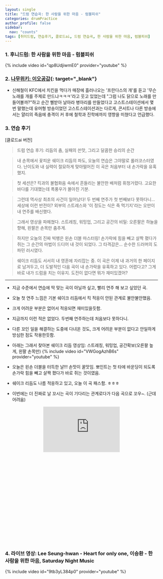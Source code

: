 ```yaml
---
layout: single
title: "드럼 연습곡: 한 사람을 위한 마음 - 럼블피쉬"
categories: drumPractice
author_profile: false
sidebar:
  nav: "counts"
tags: [취미드럼, 연습후기, 클로드ai, 드럼 연습곡, 한 사람을 위한 마음, 럼블피쉬]
---
```


### 1. 후니드럼: 한 사람을 위한 마음 - 럼블피쉬

{% include video id="qp8UdjiwmE0" provider="youtube" %}


### 2. [나무위키: 이오공감](https://namu.wiki/w/%EC%9D%B4%EC%98%A4%EA%B3%B5%EA%B0%90){: target="_blank"}
 
 - 신해철이 KFC에서 치킨을 먹다가 매장에 흘러나오는 '프란다스의 개'를 듣고 '무슨 노래를 개를 주제로 만드냐ㅋㅋㅋ'라고 웃고 있었는데 "그럼 나도 닭으로 노래를 만들어볼까?"하고 순간 삘받아 날아라 병아리를 만들었다고 고스트스테이션에서 몇 번 말했는데 유머형 방송이었던 고스트스테이션과는 다르게, 콘서트나 다른 방송에서는 얄리의 죽음에 충격이 커 후에 철학과 진학에까지 영향을 미쳤다고 언급했다.

### 3. 연습 후기

[클로드ai 버전]
>드럼 연습 후기: 리듬의 춤, 실패의 쓴맛, 그리고 달콤한 승리의 순간

>내 손목에서 꽃피운 쉐이크 리듬의 파도, 오늘의 연습은 그야말로 롤러코스터였다. 난이도와 내 실력이 절묘하게 맞아떨어진 이 곡은 처음부터 내 손가락을 유혹했지.

>첫 세션은? 킥과의 불협화음 속에서 흔들리는 불안한 배처럼 휘청거렸다. 고요한 바다를 기대했는데 폭풍우가 몰아친 기분.

>그런데 역사상 최초의 사건이 일어났다! 두 번째 연주가 첫 번째보다 못하다니... 세상에 이런 반전이? 외부의 스트레스와 '이 정도는 식은 죽 먹기지'라는 오만이 내 연주를 배신했다.

>그래서 영상을 파헤쳤다. 스트레칭, 워밍업, 그리고 공간의 비밀: 오른팔은 하늘을 향해, 왼팔은 손목만 춤추게.

>하지만 오늘의 진짜 빅뱅은 왼손 더블 마스터링! 손가락에 힘을 빼고 살짝 폈다가 쥐는 그 순간의 마법이 드디어 내 것이 되었다. 그 타격감은... 순수한 드러머의 도파민 러시였다.

>쉐이크 리듬도 서서히 내 영혼에 자리잡는 중. 이 곡은 이제 내 과거의 한 페이지로 남겨두고, 더 도발적인 다음 곡이 내 손가락을 유혹하고 있다. 어렵다고? 그게 바로 내가 드럼을 치는 이유지. 도전이 없다면 뭐가 재미있겠어?

----

- 지금 수준에서 연습에 딱 맞는 곡이 아닐까 싶고, 빨리 연주 해 보고 싶었던 곡.
- 오늘 첫 연주 느낌은 기본 쉐이크 리듬에서 킥 적응이 안된 관계로 불안불안했음.
- 크게 어려운 부분은 없어서 적응되면 재미있을듯함.

- 지금까지 이런 적은 없었다. 두번째 연주하는데 처음보다 못하다니.
- 다른 꼬인 일을 해결하는 도중에 다녀온 것도, 크게 어려운 부분이 없다고 안일하게 방심한 점도 작용한듯함.
- 아래는 그래서 찾아본 쉐이크 리듬 영상임: 스트레칭, 워밍업, 공간확보(오른팔 높게, 왼팔 손목만)
{% include video id="VWGogAzhB6s" provider="youtube" %}

- 오늘은 왼손 더블을 터득한 날!!! 손맛이 꿀맛임. 뽀인트는 첫 타에 바운딩이 되도록 손가락 힘을 빼고 살짝 폈다가 바로 쥐는 것이였음.
- 쉐이크 리듬도 나름 적응하고 있고, 오늘 이 곡 패스함. ㅎㅎㅎ
- 이번에는 더 진짜로 날 꼬시는 곡이 기다리는 관계로다가 다음 곡으로 꼬우~. (근데 어려움)
<style>
  .shorts-container {
    display: flex;
    justify-content: center;
    width: 100%;
  }
  
  .shorts-item {
    position: relative;
    width: 50%; /* PC에서의 너비 - 원하는 대로 조정 가능 */
  }
  
  .video-wrapper {
    position: relative;
    padding-bottom: 177.77%; /* 9:16 비율 */
    height: 0;
    overflow: hidden;
  }
  
  /* 모바일 화면에서 더 넓게 표시 */
  @media (max-width: 768px) {
    .shorts-item {
      width: 85%; /* 모바일에서의 너비 */
    }
  }
</style>

<div class="shorts-container">
 <div class="shorts-item">
   <div class="video-wrapper">
     <iframe 
       src="https://www.youtube.com/embed/znqHVraV0aM?autoplay=1&mute=1&playsinline=1" 
       title="YouTube video player" 
       frameborder="0" 
       allow="accelerometer; autoplay; clipboard-write; encrypted-media; gyroscope; picture-in-picture; web-share; fullscreen" 
       referrerpolicy="strict-origin-when-cross-origin" 
       allowfullscreen>
     </iframe>
   </div>
 </div>
</div>

### 4. 라이브 영상: Lee Seung-hwan - Heart for only one, 이승환 - 한 사람을 위한 마음, Saturday Night Music
{% include video id="9tb3yL384p0" provider="youtube" %}
